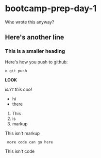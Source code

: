 # bootcamp-prep-day-1

Who wrote this anyway?

## Here's another line

### This is a smaller heading

Here's how you push to github:

```
> git push
```

**LOOK** 

_isn't this cool_
* hi
* there
1. This
2. is
3. markup

This isn't markup

```
 more code can go here
```

This isn't code